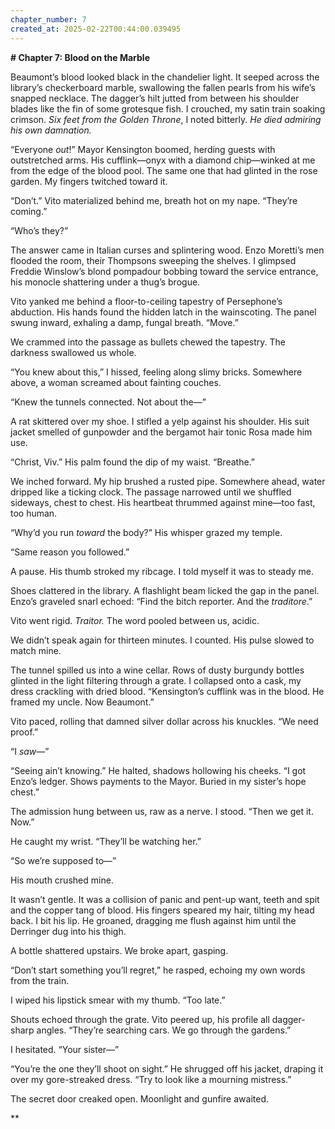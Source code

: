 ```yaml
---
chapter_number: 7
created_at: 2025-02-22T00:44:00.039495
---
```

**# Chapter 7: Blood on the Marble**  

Beaumont’s blood looked black in the chandelier light. It seeped across the library’s checkerboard marble, swallowing the fallen pearls from his wife’s snapped necklace. The dagger’s hilt jutted from between his shoulder blades like the fin of some grotesque fish. I crouched, my satin train soaking crimson. *Six feet from the Golden Throne*, I noted bitterly. *He died admiring his own damnation.*  

“Everyone *out*!” Mayor Kensington boomed, herding guests with outstretched arms. His cufflink—onyx with a diamond chip—winked at me from the edge of the blood pool. The same one that had glinted in the rose garden. My fingers twitched toward it.  

“Don’t.” Vito materialized behind me, breath hot on my nape. “They’re coming.”  

“Who’s they?”  

The answer came in Italian curses and splintering wood. Enzo Moretti’s men flooded the room, their Thompsons sweeping the shelves. I glimpsed Freddie Winslow’s blond pompadour bobbing toward the service entrance, his monocle shattering under a thug’s brogue.  

Vito yanked me behind a floor-to-ceiling tapestry of Persephone’s abduction. His hands found the hidden latch in the wainscoting. The panel swung inward, exhaling a damp, fungal breath. “Move.”  

We crammed into the passage as bullets chewed the tapestry. The darkness swallowed us whole.  

“You knew about this,” I hissed, feeling along slimy bricks. Somewhere above, a woman screamed about fainting couches.  

“Knew the tunnels connected. Not about the—”  

A rat skittered over my shoe. I stifled a yelp against his shoulder. His suit jacket smelled of gunpowder and the bergamot hair tonic Rosa made him use.  

“Christ, Viv.” His palm found the dip of my waist. “Breathe.”  

We inched forward. My hip brushed a rusted pipe. Somewhere ahead, water dripped like a ticking clock. The passage narrowed until we shuffled sideways, chest to chest. His heartbeat thrummed against mine—too fast, too human.  

“Why’d you run *toward* the body?” His whisper grazed my temple.  

“Same reason you followed.”  

A pause. His thumb stroked my ribcage. I told myself it was to steady me.  

Shoes clattered in the library. A flashlight beam licked the gap in the panel. Enzo’s graveled snarl echoed: “Find the bitch reporter. And the *traditore*.”  

Vito went rigid. *Traitor.* The word pooled between us, acidic.  

We didn’t speak again for thirteen minutes. I counted. His pulse slowed to match mine.  

The tunnel spilled us into a wine cellar. Rows of dusty burgundy bottles glinted in the light filtering through a grate. I collapsed onto a cask, my dress crackling with dried blood. “Kensington’s cufflink was in the blood. He framed my uncle. Now Beaumont.”  

Vito paced, rolling that damned silver dollar across his knuckles. “We need proof.”  

“I *saw*—”  

“Seeing ain’t knowing.” He halted, shadows hollowing his cheeks. “I got Enzo’s ledger. Shows payments to the Mayor. Buried in my sister’s hope chest.”  

The admission hung between us, raw as a nerve. I stood. “Then we get it. Now.”  

He caught my wrist. “They’ll be watching her.”  

“So we’re supposed to—”  

His mouth crushed mine.  

It wasn’t gentle. It was a collision of panic and pent-up want, teeth and spit and the copper tang of blood. His fingers speared my hair, tilting my head back. I bit his lip. He groaned, dragging me flush against him until the Derringer dug into his thigh.  

A bottle shattered upstairs. We broke apart, gasping.  

“Don’t start something you’ll regret,” he rasped, echoing my own words from the train.  

I wiped his lipstick smear with my thumb. “Too late.”  

Shouts echoed through the grate. Vito peered up, his profile all dagger-sharp angles. “They’re searching cars. We go through the gardens.”  

I hesitated. “Your sister—”  

“You’re the one they’ll shoot on sight.” He shrugged off his jacket, draping it over my gore-streaked dress. “Try to look like a mourning mistress.”  

The secret door creaked open. Moonlight and gunfire awaited.  

**